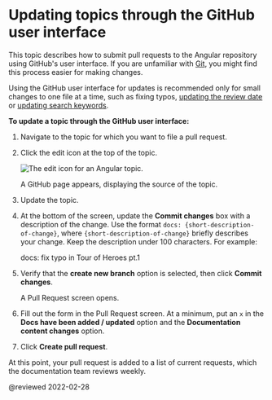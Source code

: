 # Updating topics through the GitHub user interface

This topic describes how to submit pull requests to the Angular repository using GitHub's user interface.
If you are unfamiliar with [Git](https://git-scm.com), you might find this process easier for making changes.

<div class="alert is-important">

Using the GitHub user interface for updates is recommended only for small changes to one file at a time, such as fixing typos, [updating the review date](guide/reviewing-content) or [updating search keywords](guide/updating-search-keywords).

</div>

**To update a topic through the GitHub user interface:**

1.  Navigate to the topic for which you want to file a pull request.
1.  Click the edit icon at the top of the topic.

    <div class="lightbox">

    <img alt="The edit icon for an Angular topic." src="generated/images/guide/contributors-guide/edit-icon.png">

    </div>

    A GitHub page appears, displaying the source of the topic.

1.  Update the topic.
1.  At the bottom of the screen, update the **Commit changes** box with a description of the change.
    Use the format `docs: {short-description-of-change}`, where `{short-description-of-change}` briefly describes your change.
    Keep the description under 100 characters.
    For example:

    <code-example format="github" language="markdown">

    docs: fix typo in Tour of Heroes pt.1

    </code-example>

1.  Verify that the **create new branch** option is selected, then click **Commit changes**.

    A Pull Request screen opens.

1.  Fill out the form in the Pull Request screen.
    At a minimum, put an `x` in the **Docs have been added / updated** option and the **Documentation content changes** option.

1.  Click **Create pull request**.

At this point, your pull request is added to a list of current requests, which the documentation team reviews weekly.

<!-- links -->

<!-- external links -->

<!-- end links -->

@reviewed 2022-02-28
